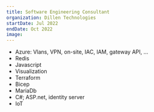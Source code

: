 ```yaml
---
title: Software Engineering Consultant
organization: Dillen Technologies
startDate: Jul 2022
endDate: Oct 2022
image:
---
```


- Azure: Vlans, VPN, on-site, IAC, IAM, gateway API, ...
- Redis
- Javascript
- Visualization
- Terraform
- Bicep
- MariaDb
- C#; ASP.net, identity server
- IoT
